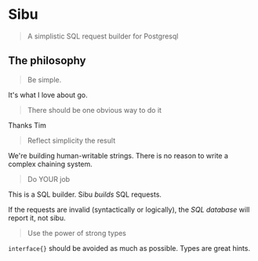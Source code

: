 # Sibu

> A simplistic SQL request builder for Postgresql

## The philosophy

> Be simple.

 It's what I love about go.

> There should be one obvious way to do it

Thanks Tim

> Reflect simplicity the result

We're building human-writable strings. There is no reason to write a complex
chaining system.

> Do YOUR job

This is a SQL builder. Sibu *builds* SQL requests.

If the requests are invalid (syntactically or logically), the *SQL database*
will report it, not sibu.

> Use the power of strong types

`interface{}` should be avoided as much as possible. Types are great hints.
